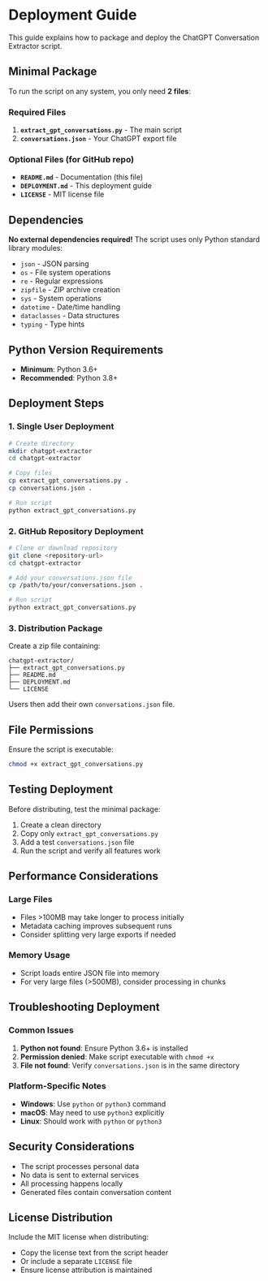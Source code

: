 # Deployment Guide

This guide explains how to package and deploy the ChatGPT Conversation Extractor script.

## Minimal Package

To run the script on any system, you only need **2 files**:

### Required Files
1. **`extract_gpt_conversations.py`** - The main script
2. **`conversations.json`** - Your ChatGPT export file

### Optional Files (for GitHub repo)
- **`README.md`** - Documentation (this file)
- **`DEPLOYMENT.md`** - This deployment guide
- **`LICENSE`** - MIT license file

## Dependencies

**No external dependencies required!** The script uses only Python standard library modules:

- `json` - JSON parsing
- `os` - File system operations
- `re` - Regular expressions
- `zipfile` - ZIP archive creation
- `sys` - System operations
- `datetime` - Date/time handling
- `dataclasses` - Data structures
- `typing` - Type hints

## Python Version Requirements

- **Minimum**: Python 3.6+
- **Recommended**: Python 3.8+

## Deployment Steps

### 1. Single User Deployment
```bash
# Create directory
mkdir chatgpt-extractor
cd chatgpt-extractor

# Copy files
cp extract_gpt_conversations.py .
cp conversations.json .

# Run script
python extract_gpt_conversations.py
```

### 2. GitHub Repository Deployment
```bash
# Clone or download repository
git clone <repository-url>
cd chatgpt-extractor

# Add your conversations.json file
cp /path/to/your/conversations.json .

# Run script
python extract_gpt_conversations.py
```

### 3. Distribution Package
Create a zip file containing:
```
chatgpt-extractor/
├── extract_gpt_conversations.py
├── README.md
├── DEPLOYMENT.md
└── LICENSE
```

Users then add their own `conversations.json` file.

## File Permissions

Ensure the script is executable:
```bash
chmod +x extract_gpt_conversations.py
```

## Testing Deployment

Before distributing, test the minimal package:

1. Create a clean directory
2. Copy only `extract_gpt_conversations.py`
3. Add a test `conversations.json` file
4. Run the script and verify all features work

## Performance Considerations

### Large Files
- Files >100MB may take longer to process initially
- Metadata caching improves subsequent runs
- Consider splitting very large exports if needed

### Memory Usage
- Script loads entire JSON file into memory
- For very large files (>500MB), consider processing in chunks

## Troubleshooting Deployment

### Common Issues
1. **Python not found**: Ensure Python 3.6+ is installed
2. **Permission denied**: Make script executable with `chmod +x`
3. **File not found**: Verify `conversations.json` is in the same directory

### Platform-Specific Notes
- **Windows**: Use `python` or `python3` command
- **macOS**: May need to use `python3` explicitly
- **Linux**: Should work with `python` or `python3`

## Security Considerations

- The script processes personal data
- No data is sent to external services
- All processing happens locally
- Generated files contain conversation content

## License Distribution

Include the MIT license when distributing:
- Copy the license text from the script header
- Or include a separate `LICENSE` file
- Ensure license attribution is maintained 